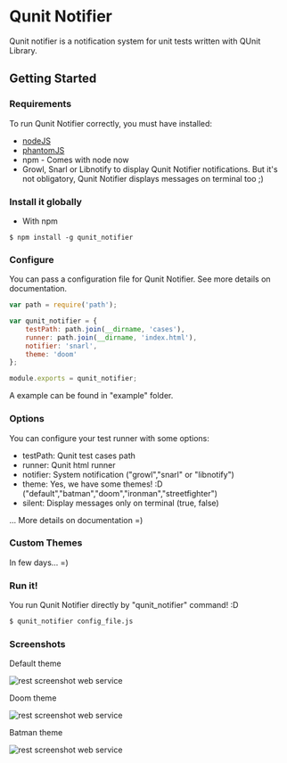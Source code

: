 # Qunit Notifier

Qunit notifier is a notification system for unit tests written with QUnit Library.

## Getting Started

### Requirements

To run Qunit Notifier correctly, you must have installed:

* [nodeJS](http://nodejs.org/)
* [phantomJS](http://phantomjs.org/)
* npm - Comes with node now
* Growl, Snarl or Libnotify to display Qunit Notifier notifications. But it's not obligatory, Qunit Notifier displays messages on terminal too ;)

### Install it globally

* With npm

```
$ npm install -g qunit_notifier
```

### Configure

You can pass a configuration file for Qunit Notifier. See more details on documentation.

```javascript
var path = require('path');

var qunit_notifier = {
  	testPath: path.join(__dirname, 'cases'),
    runner: path.join(__dirname, 'index.html'),
    notifier: 'snarl',
    theme: 'doom'
};

module.exports = qunit_notifier;
```

A example can be found in "example" folder.

### Options

You can configure your test runner with some options:

* testPath: Qunit test cases path
* runner: Qunit html runner
* notifier: System notification ("growl","snarl" or "libnotify")
* theme: Yes, we have some themes! :D ("default","batman","doom","ironman","streetfighter")
* silent: Display messages only on terminal (true, false)

... More details on documentation =)

### Custom Themes
In few days... =)

### Run it!
You run Qunit Notifier directly by "qunit_notifier" command! :D

```bash
$ qunit_notifier config_file.js
```

### Screenshots

Default theme

![rest screenshot web service](http://i49.tinypic.com/vwpnxc.png)

Doom theme

![rest screenshot web service](http://i47.tinypic.com/1gjhh2.png)

Batman theme

![rest screenshot web service](http://i45.tinypic.com/2ptsea8.png)